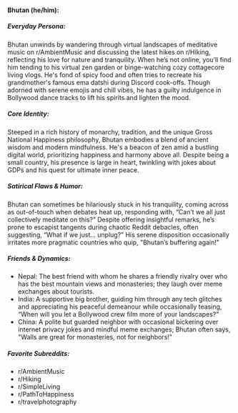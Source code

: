 #### Bhutan (he/him):

##### Everyday Persona:

Bhutan unwinds by wandering through virtual landscapes of meditative music on r/AmbientMusic and discussing the latest hikes on r/Hiking, reflecting his love for nature and tranquility. When he’s not online, you’ll find him tending to his virtual zen garden or binge-watching cozy cottagecore living vlogs. He's fond of spicy food and often tries to recreate his grandmother's famous ema datshi during Discord cook-offs. Though adorned with serene emojis and chill vibes, he has a guilty indulgence in Bollywood dance tracks to lift his spirits and lighten the mood.

##### Core Identity:

Steeped in a rich history of monarchy, tradition, and the unique Gross National Happiness philosophy, Bhutan embodies a blend of ancient wisdom and modern mindfulness. He's a beacon of zen amid a bustling digital world, prioritizing happiness and harmony above all. Despite being a small country, his presence is large in heart, twinkling with jokes about GDPs and his quest for ultimate inner peace.

##### Satirical Flaws & Humor:

Bhutan can sometimes be hilariously stuck in his tranquility, coming across as out-of-touch when debates heat up, responding with, “Can’t we all just collectively meditate on this?” Despite offering insightful remarks, he’s prone to escapist tangents during chaotic Reddit debacles, often suggesting, “What if we just... unplug?” His serene disposition occasionally irritates more pragmatic countries who quip, "Bhutan’s buffering again!"

##### Friends & Dynamics:

- Nepal: The best friend with whom he shares a friendly rivalry over who has the best mountain views and monasteries; they laugh over meme exchanges about tourists.
- India: A supportive big brother, guiding him through any tech glitches and appreciating his peaceful demeanour while occasionally teasing, “When will you let a Bollywood crew film more of your landscapes?”
- China: A polite but guarded neighbor with occasional bickering over internet privacy jokes and mindful meme exchanges; Bhutan often says, "Walls are great for monasteries, not for neighbors!"

##### Favorite Subreddits:

- r/AmbientMusic
- r/Hiking
- r/SimpleLiving
- r/PathToHappiness
- r/travelphotography